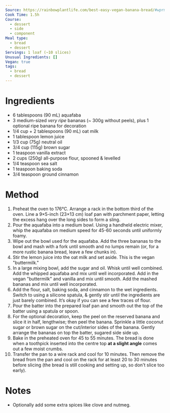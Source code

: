 ```yaml
---
Source: https://rainbowplantlife.com/best-easy-vegan-banana-bread/#wprm-recipe-container-5565
Cook Time: 1.5h
Course:
  - dessert
  - side
  - component
Meal type:
  - bread
  - dessert
Servings: 1 loaf (~10 slices)
Unusual Ingredients: []
Vegan: true
tags:
  - bread
  - dessert
---
```

# Ingredients

- 6 tablespoons (90 mL) aquafaba
- 3 medium-sized _very ripe_ bananas (~ 300g without peels), plus 1 optional ripe banana for decoration
- 1/4 cup + 2 tablespoons (90 mL) oat milk
- 1 tablespoon lemon juice
- 1/3 cup (75g) neutral oil
- 3/4 cup (115g) brown sugar
- 1 teaspoon vanilla extract
- 2 cups (250g) all-purpose flour, spooned & levelled
- 1/4 teaspoon sea salt
- 1 teaspoon baking soda
- 3/4 teaspoon ground cinnamon

# Method

1. Preheat the oven to 176°C. Arrange a rack in the bottom third of the oven. Line a 9×5-inch (23×13 cm) loaf pan with parchment paper, letting the excess hang over the long sides to form a sling.
2. Pour the aquafaba into a medium bowl. Using a handheld electric mixer, whip the aquafaba on medium speed for 45-60 seconds until uniformly foamy.
3. Wipe out the bowl used for the aquafaba. Add the three bananas to the bowl and mash with a fork until smooth and no lumps remain (or, for a more rustic banana bread, leave a few chunks in).
4. Stir the lemon juice into the oat milk and set aside. This is the vegan "buttermilk."
5. In a large mixing bowl, add the sugar and oil. Whisk until well combined. Add the whipped aquafaba and mix until well incorporated. Add in the vegan "buttermilk" and vanilla and mix until smooth. Add the mashed bananas and mix until well incorporated.
7. Add the flour, salt, baking soda, and cinnamon to the wet ingredients. Switch to using a silicone spatula, & gently stir until the ingredients are just barely combined. It’s okay if you can see a few traces of flour.
8. Pour the batter into the prepared loaf pan and smooth out the top of the batter using a spatula or spoon.
9. For the optional decoration, keep the peel on the reserved banana and slice it in half, lengthwise; then peel the banana. Sprinkle a little coconut sugar or brown sugar on the cut/interior sides of the banana. Gently arrange the bananas on top the batter, sugared side side up.
10. Bake in the preheated oven for 45 to 55 minutes. The bread is done when a toothpick inserted into the centre top **at a slight angle** comes out a few moist crumbs.
11. Transfer the pan to a wire rack and cool for 10 minutes. Then remove the bread from the pan and cool on the rack for at least 20 to 30 minutes before slicing (the bread is still cooking and setting up, so don't slice too early).

# Notes

- Optionally add some extra spices like clove and nutmeg.